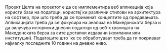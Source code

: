 Проект
Целта на проектот е да се имплементира веб апликациjа коjа користи бази на податоци, користеj´ки различни стилови на архитектура на софтвер, при што треба да се применат концептите од предавањата. Апликациjата треба да се фокусира на анализа на Македонската берза и да вклучува историски дневни податоци од веб-страницата на Македонската берза за сите достапни издавачи (компании или институции). Податоците што ´ке се обработуваат треба да ги покриваат наjмалку последните 10 години на дневно ниво.

